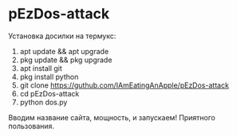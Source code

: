 # pEzDos-attack
Установка досилки на термукс:
1. apt update && apt upgrade
2. pkg update && pkg upgrade
3. apt install git
4. pkg install python
5. git clone https://guthub.com/IAmEatingAnApple/pEzDos-attack
6. cd pEzDos-attack
7. python dos.py

Вводим название сайта, мощность, и запускаем!
Приятного пользования.
